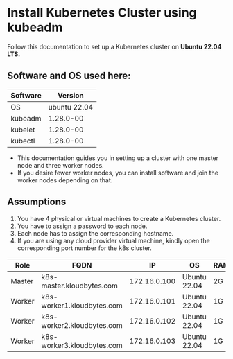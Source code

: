 # Install Kubernetes Cluster using kubeadm

Follow this documentation to set up a Kubernetes cluster on **Ubuntu 22.04 LTS.**

## Software and OS used here:


| Software | Version |
| ------ | ----------- |
| OS | ubuntu 22.04 |
| kubeadm | 1.28.0-00 |
| kubelet | 1.28.0-00 |
| kubectl | 1.28.0-00 |

- This documentation guides you in setting up a cluster with one master node and three worker nodes.
-  If you desire fewer worker nodes, you can install software and join the worker nodes depending on that.

## Assumptions


1. You have 4 physical or virtual machines to create a Kubernetes cluster.
2. You have to assign a password to each node.
3. Each node has to assign the corresponding hostname.
4. If you are using any cloud provider virtual machine, kindly open the corresponding port number for the k8s cluster.

| Role   |    FQDN                   | IP          | OS            | RAM  | CPU | 
| ------ | ------------------------  | ------------| ------------  | -----| ----|
|Master  |k8s-master.kloudbytes.com  |172.16.0.100 | Ubuntu 22.04  |  2G  |   2 |
|Worker  |k8s-worker1.kloudbytes.com |172.16.0.101 | Ubuntu 22.04  |  1G  |   1 |
|Worker	 |k8s-worker2.kloudbytes.com |172.16.0.102 | Ubuntu 22.04  |  1G  |   1 |
|Worker	 |k8s-worker3.kloudbytes.com |172.16.0.103 | Ubuntu 22.04	 |  1G  |   1 |
